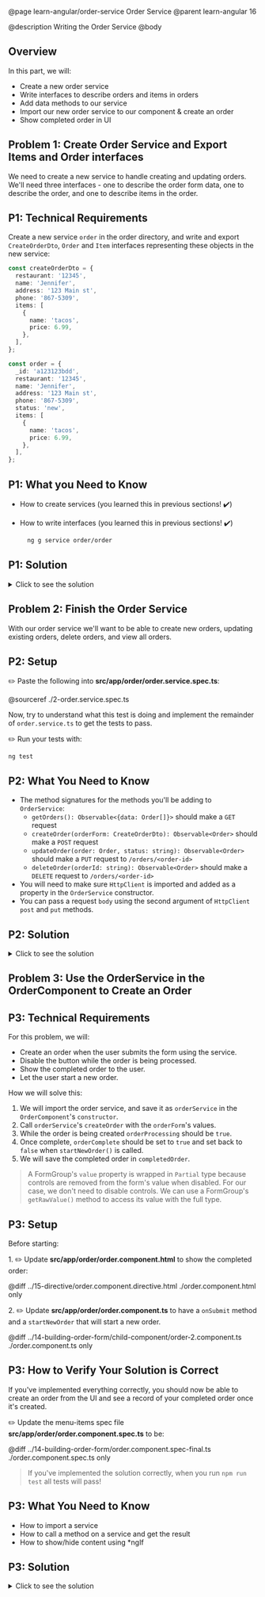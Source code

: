 @page learn-angular/order-service Order Service
@parent learn-angular 16

@description Writing the Order Service
@body

## Overview

In this part, we will:

- Create a new order service
- Write interfaces to describe orders and items in orders
- Add data methods to our service
- Import our new order service to our component & create an order
- Show completed order in UI

## Problem 1: Create Order Service and Export Items and Order interfaces

We need to create a new service to handle creating and updating orders. We'll need three interfaces - one to describe the order form data, one to describe the order, and one to describe items in the order.

## P1: Technical Requirements

Create a new service `order` in the order directory, and write and export `CreateOrderDto`, `Order` and `Item` interfaces representing these objects in the new service:

```typescript
const createOrderDto = {
  restaurant: '12345',
  name: 'Jennifer',
  address: '123 Main st',
  phone: '867-5309',
  items: [
    {
      name: 'tacos',
      price: 6.99,
    },
  ],
};

const order = {
  _id: 'a123123bdd',
  restaurant: '12345',
  name: 'Jennifer',
  address: '123 Main st',
  phone: '867-5309',
  status: 'new',
  items: [
    {
      name: 'tacos',
      price: 6.99,
    },
  ],
};
```

## P1: What you Need to Know

- How to create services (you learned this in previous sections! ✔️)
- How to write interfaces (you learned this in previous sections! ✔️)

  ```bash
    ng g service order/order
  ```

## P1: Solution

<details>
<summary>Click to see the solution</summary>
✏️ Update **src/app/order/order.service.ts**

@sourceref ./order.service-interfaces.ts
@highlight 3-6, 8-14, 16-24

</details>

## Problem 2: Finish the Order Service

With our order service we'll want to be able to create new orders, updating existing orders, delete orders, and view all orders.

## P2: Setup

✏️ Paste the following into **src/app/order/order.service.spec.ts**:

@sourceref ./2-order.service.spec.ts

Now, try to understand what this test is doing and
implement the remainder of `order.service.ts` to
get the tests to pass.

✏️ Run your tests with:

```shell
ng test
```

## P2: What You Need to Know

- The method signatures for the methods you'll be adding to `OrderService`:
  - `getOrders(): Observable<{data: Order[]}>` should make a `GET` request
  - `createOrder(orderForm: CreateOrderDto): Observable<Order>` should make a `POST` request
  - `updateOrder(order: Order, status: string): Observable<Order>` should make a `PUT` request to `/orders/<order-id>`
  - `deleteOrder(orderId: string): Observable<Order>` should make a `DELETE` request to `/orders/<order-id>`
- You will need to make sure `HttpClient` is imported and
  added as a property in the `OrderService` constructor.
- You can pass a request `body` using the second argument of `HttpClient` `post` and `put` methods.

## P2: Solution

<details>
<summary>Click to see the solution</summary>
✏️ Update **src/app/order/order.service.ts**
@diff ./order.service-interfaces.ts ./order-2.service.ts only

</details>

## Problem 3: Use the OrderService in the OrderComponent to Create an Order

## P3: Technical Requirements

For this problem, we will:

- Create an order when the user submits the form using the service.
- Disable the button while the order is being processed.
- Show the completed order to the user.
- Let the user start a new order.

How we will solve this:

1. We will import the order service, and save it as `orderService` in the
   `OrderComponent`'s `constructor`.
2. Call `orderService`'s `createOrder` with the `orderForm`'s values.
3. While the order is being created `orderProcessing` should be `true`.
4. Once complete, `orderComplete` should be set to `true`
   and set back to `false` when `startNewOrder()` is called.
5. We will save the completed order in `completedOrder`.

> A FormGroup's `value` property is wrapped in `Partial` type because controls are removed from the form's value when disabled. For our case, we don't need to disable controls. We can use a FormGroup's `getRawValue()` method to access its value with the full type.

## P3: Setup

Before starting:

1\. ✏️ Update **src/app/order/order.component.html** to show the completed order:

@diff ../15-directive/order.component.directive.html ./order.component.html only

2\. ✏️ Update **src/app/order/order.component.ts** to have a `onSubmit` method and
a `startNewOrder` that will start a new order.

@diff ../14-building-order-form/child-component/order-2.component.ts ./order.component.ts only

## P3: How to Verify Your Solution is Correct

If you've implemented everything correctly, you should now be able to create an order from the UI and see a record of your completed order once it's created.

✏️ Update the menu-items spec file **src/app/order/order.component.spec.ts** to be:

@diff ../14-building-order-form/order.component.spec-final.ts ./order.component.spec.ts only

> If you've implemented the solution correctly, when you run `npm run test` all tests will pass!

## P3: What You Need to Know

- How to import a service
- How to call a method on a service and get the result
- How to show/hide content using \*ngIf

## P3: Solution

<details>
<summary>Click to see the solution</summary>
✏️ Update **src/app/order/order.component.ts**
@diff ./order.component.ts ./order.component-solution.ts only

</details>
